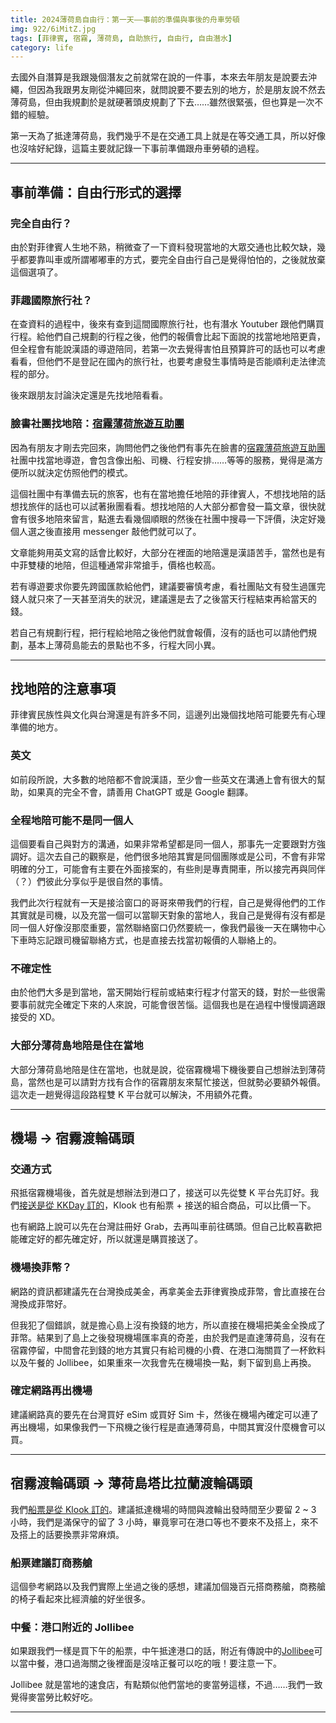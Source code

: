 ```yaml
---
title: 2024薄荷島自由行：第一天——事前的準備與事後的舟車勞頓
img: 922/6iMitZ.jpg
tags: [菲律賓, 宿霧, 薄荷島, 自助旅行, 自由行, 自由潛水]
category: life
---
```


去國外自潛算是我跟幾個潛友之前就常在說的一件事，本來去年朋友是說要去沖繩，但因為我跟男友剛從沖繩回來，就問說要不要去別的地方，於是朋友說不然去薄荷島，但由我規劃於是就硬著頭皮規劃了下去……雖然很緊張，但也算是一次不錯的經驗。

第一天為了抵達薄荷島，我們幾乎不是在交通工具上就是在等交通工具，所以好像也沒啥好紀錄，這篇主要就記錄一下事前準備跟舟車勞頓的過程。

<!--more-->

---

## 事前準備：自由行形式的選擇

### 完全自由行？

由於對菲律賓人生地不熟，稍微查了一下資料發現當地的大眾交通也比較欠缺，幾乎都要靠叫車或所謂嘟嘟車的方式，要完全自由行自己是覺得怕怕的，之後就放棄這個選項了。

### 菲趣國際旅行社？

在查資料的過程中，後來有查到這間國際旅行社，也有潛水 Youtuber 跟他們購買行程。給他們自己規劃的行程之後，他們的報價會比起下面說的找當地地陪更貴，但全程會有能說漢語的導遊陪同，若第一次去覺得害怕且預算許可的話也可以考慮看看，但他們不是登記在國內的旅行社，也要考慮發生事情時是否能順利走法律流程的部分。

後來跟朋友討論決定還是先找地陪看看。

### 臉書社團找地陪：[宿霧薄荷旅遊互助團](https://www.facebook.com/groups/209307336240573)

因為有朋友才剛去完回來，詢問他們之後他們有事先在臉書的[宿霧薄荷旅遊互助團](https://www.facebook.com/groups/209307336240573)社團中找當地導遊，會包含像出船、司機、行程安排……等等的服務，覺得是滿方便所以就決定仿照他們的模式。

這個社團中有準備去玩的旅客，也有在當地擔任地陪的菲律賓人，不想找地陪的話想找旅伴的話也可以試著揪團看看。想找地陪的人大部分都會發一篇文章，很快就會有很多地陪來留言，點進去看幾個順眼的然後在社團中搜尋一下評價，決定好幾個人選之後直接用 messenger 敲他們就可以了。

文章能夠用英文寫的話會比較好，大部分在裡面的地陪還是漢語苦手，當然也是有中菲雙棲的地陪，但這種通常非常搶手，價格也較高。

若有導遊要求你要先跨國匯款給他們，建議要審慎考慮，看社團貼文有發生過匯完錢人就只來了一天甚至消失的狀況，建議還是去了之後當天行程結束再給當天的錢。

若自己有規劃行程，把行程給地陪之後他們就會報價，沒有的話也可以請他們規劃，基本上薄荷島能去的景點也不多，行程大同小異。

---

## 找地陪的注意事項

菲律賓民族性與文化與台灣還是有許多不同，這邊列出幾個找地陪可能要先有心理準備的地方。

### 英文

如前段所說，大多數的地陪都不會說漢語，至少會一些英文在溝通上會有很大的幫助，如果真的完全不會，請善用 ChatGPT 或是 Google 翻譯。

### 全程地陪可能不是同一個人

這個要看自己與對方的溝通，如果非常希望都是同一個人，那事先一定要跟對方強調好。這次去自己的觀察是，他們很多地陪其實是同個團隊或是公司，不會有非常明確的分工，可能會有主要在外面接案的，有些則是專責開車，所以接完再與同伴（？）們彼此分享似乎是很自然的事情。

我們此次行程就有一天是接洽窗口的哥哥來帶我們的行程，自己是覺得他們的工作其實就是司機，以及充當一個可以當聊天對象的當地人，我自己是覺得有沒有都是同一個人好像沒那麼重要，當然聯絡窗口仍然要統一，像我們最後一天在購物中心下車時忘記跟司機留聯絡方式，也是直接去找當初報價的人聯絡上的。

### 不確定性

由於他們大多是到當地，當天開始行程前或結束行程才付當天的錢，對於一些很需要事前就完全確定下來的人來說，可能會很苦惱。這個我也是在過程中慢慢調適跟接受的 XD。

### 大部分薄荷島地陪是住在當地

大部分薄荷島地陪是住在當地，也就是說，從宿霧機場下機後要自己想辦法到薄荷島，當然也是可以請對方找有合作的宿霧朋友來幫忙接送，但就勢必要額外報價。這次走一趟覺得這段路程雙 K 平台就可以解決，不用額外花費。

---

## 機場 → 宿霧渡輪碼頭

### 交通方式

飛抵宿霧機場後，首先就是想辦法到港口了，接送可以先從雙 K 平台先訂好。我們[接送是從 KKDay 訂的](https://www.kkday.com/zh-tw/product/20202-private-transfer-cebu-ferry-terminal-to-mactan-cebu-international-airport-or-downtown-cebu-philippines)，Klook 也有船票 + 接送的組合商品，可以比價一下。

也有網路上說可以先在台灣註冊好 Grab，去再叫車前往碼頭。但自己比較喜歡把能確定好的都先確定好，所以就還是購買接送了。

### 機場換菲幣？

網路的資訊都建議先在台灣換成美金，再拿美金去菲律賓換成菲幣，會比直接在台灣換成菲幣好。

但我犯了個錯誤，就是擔心島上沒有換錢的地方，所以直接在機場把美金全換成了菲幣。結果到了島上之後發現機場匯率真的奇差，由於我們是直達薄荷島，沒有在宿霧停留，中間會花到錢的地方其實只有給司機的小費、在港口海關買了一杯飲料以及午餐的 Jollibee，如果重來一次我會先在機場換一點，剩下留到島上再換。

### 確定網路再出機場

建議網路真的要先在台灣買好 eSim 或買好 Sim 卡，然後在機場內確定可以連了再出機場，如果像我們一下飛機之後行程是直通薄荷島，中間其實沒什麼機會可以買。

---

## 宿霧渡輪碼頭 → 薄荷島塔比拉蘭渡輪碼頭

我們[船票是從 Klook 訂的](https://www.klook.com/zh-TW/activity/10063-cebu-bohol-oceanjet-ferry-ticket-cebu)。建議抵達機場的時間與渡輪出發時間至少要留 2 ~ 3 小時，我們是滿保守的留了 3 小時，畢竟寧可在港口等也不要來不及搭上，來不及搭上的話要換票非常麻煩。

### 船票建議訂商務艙

這個參考網路以及我們實際上坐過之後的感想，建議加個幾百元搭商務艙，商務艙的椅子看起來比經濟艙的好坐很多。

### 中餐：港口附近的 Jollibee

如果跟我們一樣是買下午的船票，中午抵達港口的話，附近有傳說中的[Jollibee](https://maps.app.goo.gl/SZK9t6cFWkCriSzn6)可以當中餐，港口過海關之後裡面是沒啥正餐可以吃的哦！要注意一下。

Jollibee 就是當地的速食店，有點類似他們當地的麥當勞這樣，不過……我們一致覺得麥當勞比較好吃。

---
